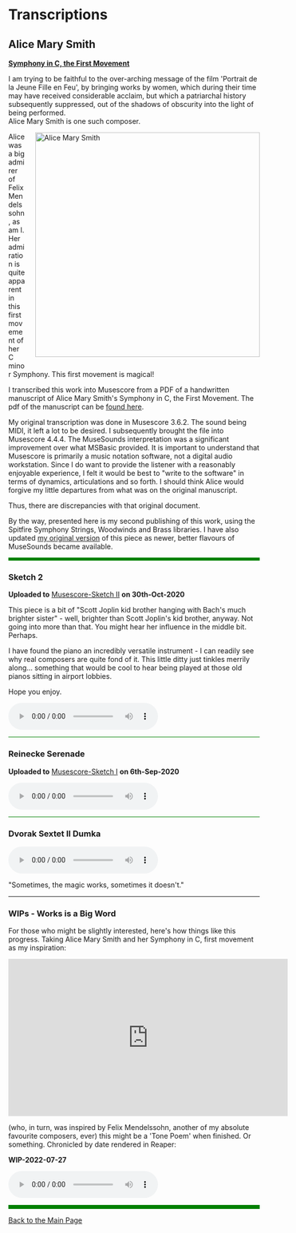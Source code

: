 # Transcriptions

## Alice Mary Smith

**[Symphony in C, the First Movement](https://musescore.com/user/29275325/scores/8508848)**

I am trying to be faithful to the over-arching message of the film 'Portrait de la Jeune Fille en Feu', by bringing works by women, which during their time may have received considerable acclaim, but which a patriarchal history subsequently suppressed, out of the shadows of obscurity into the light of being performed.  
Alice Mary Smith is one such composer.

<img src="/assets/images/sketches/AMS-07a.jpg" alt="Alice Mary Smith" style="float: right; width: 450px;
        margin-left: 20px; margin-bottom: 10px;" />

Alice was a big admirer of Felix Mendelssohn, as am I. Her admiration is quite apparent in this first movement of her C minor Symphony. This first movement is magical!

I transcribed this work into Musescore from a PDF of a handwritten manuscript of Alice Mary Smith's Symphony in C, the First Movement. The pdf of the manuscript can be [found here](https://archive.org/details/GB-Lam_MS1671).

My original transcription was done in Musescore 3.6.2. The sound being MIDI, it left a lot to be desired. I subsequently brought the file into Musescore 4.4.4. The MuseSounds interpretation was a significant improvement over what MSBasic provided. It is important to understand that Musescore is primarily a music notation software, not a digital audio workstation. Since I do want to provide the listener with a reasonably enjoyable experience, I felt it would be best to "write to the software" in terms of dynamics, articulations and so forth. I should think Alice would forgive my little departures from what was on the original manuscript.

Thus, there are discrepancies with that original document.

By the way, presented here is my second publishing of this work, using the Spitfire Symphony Strings, Woodwinds and Brass libraries. I have also updated [my original version](https://musescore.com/user/29275325/scores/22503352) of this piece as newer, better flavours of MuseSounds became available.  


<style>
  .columnA {float: left; padding-right: 20px;}
  .left {width: 40%;}
  .right {width: 60%;}
</style>

<hr style="height:6px;border-width:0;color:green;background-color:green">





### Sketch 2

**Uploaded to** [Musescore-Sketch II](https://musescore.com/user/29275325/scores/6534804) **on 30th-Oct-2020**

This piece is a bit of "Scott Joplin kid brother hanging with Bach's much brighter sister" - well, brighter than Scott Joplin's kid brother, anyway. Not going into more than that. You might hear her influence in the middle bit. Perhaps.

I have found the piano an incredibly versatile instrument - I can readily see why real composers are quite fond of it. This little ditty just tinkles merrily along... something that would be cool to hear being played at those old pianos sitting in airport lobbies.

Hope you enjoy.

<audio controls="controls">
  <source src="http://tightbytes.com/music/Sketches/Sketch02.mp3" type="audio/wav">
  Your browser does not support the <code>audio</code> element. 
</audio>
   
<hr style="height:1px;border-width:0;color:green;background-color:green">





### Reinecke Serenade

**Uploaded to** [Musescore-Sketch I](https://musescore.com/user/29275325/scores/6534804) **on 6th-Sep-2020**



<audio controls="controls">
  <source src="http://tightbytes.com/music/Sketches/Sketch01.mp3" type="audio/wav">
  Your browser does not support the <code>audio</code> element. 
</audio>

<hr style="height:1px;border-width:0;color:green;background-color:green">





### Dvorak Sextet II Dumka

<audio controls="controls">
  <source src="http://tightbytes.com/music/SacADos/SacADos.mp3" type="audio/wav">
  Your browser does not support the <code>audio</code> element. 
</audio>


"Sometimes, the magic works, sometimes it doesn't." 

<hr style="height:2px;border-width:0;color:gray;background-color:gray">






### WIPs - Works is a Big Word

For those who might be slightly interested, here's how things like this progress. Taking Alice Mary Smith and her Symphony in C, first movement as my inspiration:

<iframe width="560" height="315" src="https://www.youtube.com/embed/-gGoCshxfPI" frameborder="0" allow="accelerometer; autoplay; clipboard-write; encrypted-media; gyroscope; picture-in-picture" allowfullscreen></iframe>

(who, in turn, was inspired by Felix Mendelssohn, another of my absolute favourite composers, ever) this might be a 'Tone Poem' when finished. Or something. Chronicled by date rendered in Reaper:



**WIP-2022-07-27**

<audio controls="controls">
  <source src="http://tightbytes.com/music/Sketches/WIPs/Sketch13ai.mp3" type="audio/wav">
  Your browser does not support the <code>audio</code> element. 
</audio>






<hr style="height:8px;border-width:0;color:green;background-color:green">

[Back to the Main Page](../index.md)

